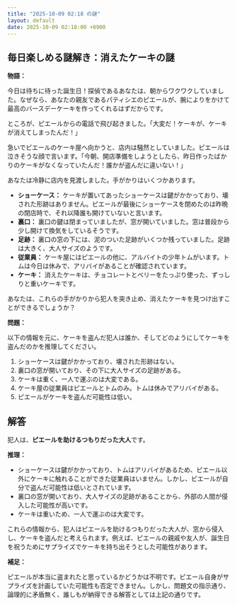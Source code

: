 ```yaml
---
title: "2025-10-09 02:18 の謎"
layout: default
date: 2025-10-09 02:18:00 +0900
---
```

## 毎日楽しめる謎解き：消えたケーキの謎

**物語：**

今日は待ちに待った誕生日！探偵であるあなたは、朝からワクワクしていました。なぜなら、あなたの親友であるパティシエのピエールが、腕によりをかけて最高のバースデーケーキを作ってくれるはずだからです。

ところが、ピエールからの電話で飛び起きました。「大変だ！ケーキが、ケーキが消えてしまったんだ！」

急いでピエールのケーキ屋へ向かうと、店内は騒然としていました。ピエールは泣きそうな顔で言います。「今朝、開店準備をしようとしたら、昨日作ったばかりのケーキがなくなっていたんだ！誰かが盗んだに違いない！」

あなたは冷静に店内を見渡しました。手がかりはいくつかあります。

*   **ショーケース：** ケーキが置いてあったショーケースは鍵がかかっており、壊された形跡はありません。ピエールが最後にショーケースを閉めたのは昨晩の閉店時で、それ以降誰も開けていないと言います。
*   **裏口：** 裏口の鍵は閉まっていましたが、窓が開いていました。窓は普段から少し開けて換気をしているそうです。
*   **足跡：** 裏口の窓の下には、泥のついた足跡がいくつか残っていました。足跡は大きく、大人サイズのようです。
*   **従業員：** ケーキ屋にはピエールの他に、アルバイトの少年トムがいます。トムは今日は休みで、アリバイがあることが確認されています。
*   **ケーキ：** 消えたケーキは、チョコレートとベリーをたっぷり使った、ずっしりと重いケーキです。

あなたは、これらの手がかりから犯人を突き止め、消えたケーキを見つけ出すことができるでしょうか？

**問題：**

以下の情報を元に、ケーキを盗んだ犯人は誰か、そしてどのようにしてケーキを盗んだのかを推理してください。

1.  ショーケースは鍵がかかっており、壊された形跡はない。
2.  裏口の窓が開いており、その下に大人サイズの足跡がある。
3.  ケーキは重く、一人で運ぶのは大変である。
4.  ケーキ屋の従業員はピエールとトムのみ。トムは休みでアリバイがある。
5.  ピエールがケーキを盗んだ可能性は低い。

## 解答

犯人は、**ピエールを助けるつもりだった大人**です。

**推理：**

*   ショーケースは鍵がかかっており、トムはアリバイがあるため、ピエール以外にケーキに触れることができた従業員はいません。しかし、ピエールが自分で盗んだ可能性は低いとされています。
*   裏口の窓が開いており、大人サイズの足跡があることから、外部の人間が侵入した可能性が高いです。
*   ケーキは重いため、一人で運ぶのは大変です。

これらの情報から、犯人はピエールを助けるつもりだった大人が、窓から侵入し、ケーキを盗んだと考えられます。例えば、ピエールの親戚や友人が、誕生日を祝うためにサプライズでケーキを持ち出そうとした可能性があります。

**補足：**

ピエールが本当に盗まれたと思っているかどうかは不明です。ピエール自身がサプライズを計画していた可能性も否定できません。しかし、問題文の指示通り、論理的に矛盾無く、誰しもが納得できる解答としては上記の通りです。
